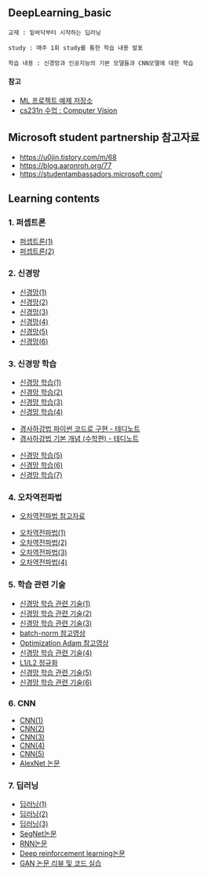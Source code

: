 ## DeepLearning_basic
```
교재 : 밑바닥부터 시작하는 딥러닝

study : 매주 1회 study를 통한 학습 내용 발표

학습 내용 : 신경망과 인공지능의 기본 모델들과 CNN모델에 대한 학습
```

#### 참고

- [ML 프로젝트 예제 저장소](https://github.com/ml-tooling/best-of-ml-python)
- [cs231n 수업 : Computer Vision](https://cs231n.github.io/)

## Microsoft student partnership 참고자료
- https://u0jin.tistory.com/m/68
- https://blog.aaronroh.org/77
- https://studentambassadors.microsoft.com/

## Learning contents

### 1. 퍼셉트론 
- [퍼셉트론(1)](https://pred0771.tistory.com/92)    
- [퍼셉트론(2)](https://pred0771.tistory.com/93)

### 2. 신경망 
- [신경망(1)](https://pred0771.tistory.com/94) 
- [신경망(2)](https://pred0771.tistory.com/95)
- [신경망(3)](https://pred0771.tistory.com/100)
- [신경망(4)](https://pred0771.tistory.com/103)
- [신경망(5)](https://pred0771.tistory.com/104)
- [신경망(6)](https://pred0771.tistory.com/105)

### 3. 신경망 학습
- [신경망 학습(1)](https://pred0771.tistory.com/106)
- [신경망 학습(2)](https://pred0771.tistory.com/110)
- [신경망 학습(3)](https://pred0771.tistory.com/111)
- [신경망 학습(4)](https://pred0771.tistory.com/112)
* [경사하강법 파이썬 코드로 구현 - 테디노트](https://www.youtube.com/watch?v=KgH3ZWmMxLE)
* [경사하강법 기본 개념 (수학편) - 테디노트](https://www.youtube.com/watch?v=GEdLNvPIbiM)
- [신경망 학습(5)](https://pred0771.tistory.com/113)
- [신경망 학습(6)](https://pred0771.tistory.com/114)
- [신경망 학습(7)](https://pred0771.tistory.com/115)

### 4. 오차역전파법
* [오차역전파법 참고자료](https://www.youtube.com/watch?v=1Q_etC_GHHk)
- [오차역전파법(1)](https://pred0771.tistory.com/116)
- [오차역전파법(2)](https://pred0771.tistory.com/119)
- [오차역전파법(3)](https://pred0771.tistory.com/122)
- [오차역전파법(4)](https://pred0771.tistory.com/124)

### 5. 학습 관련 기술
- [신경망 학습 관련 기술(1)](https://pred0771.tistory.com/130)
- [신경망 학습 관련 기술(2)](https://pred0771.tistory.com/132)
- [신경망 학습 관련 기술(3)](https://pred0771.tistory.com/133)
- [batch-norm 참고영상](https://m.youtube.com/watch?v=nUUqwaxLnWs)
- [Optimization Adam 참고영상](https://m.youtube.com/watch?v=JXQT_vxqwIs)
- [신경망 학습 관련 기술(4)](https://pred0771.tistory.com/134)
- [L1/L2 정규화](https://www.youtube.com/watch?v=01qqdvP0sdU&list=PL9mhQYIlKEhewXqJaTy_wd5emhDwW6JU6&index=8)
- [신경망 학습 관련 기술(5)](https://pred0771.tistory.com/136)
- [신경망 학습 관련 기술(6)](https://pred0771.tistory.com/137)

### 6. CNN
- [CNN(1)](https://pred0771.tistory.com/138)
- [CNN(2)](https://pred0771.tistory.com/139)
- [CNN(3)](https://pred0771.tistory.com/140)
- [CNN(4)](https://pred0771.tistory.com/141)
- [CNN(5)](https://pred0771.tistory.com/142)
- [AlexNet 논문](https://papers.nips.cc/paper/2012/file/c399862d3b9d6b76c8436e924a68c45b-Paper.pdf)

### 7. 딥러닝
- [딥러닝(1)](https://pred0771.tistory.com/143)
- [딥러닝(2)](https://pred0771.tistory.com/144)
- [딥러닝(3)](https://pred0771.tistory.com/145)
- [SegNet논문](https://ieeexplore.ieee.org/stamp/stamp.jsp?tp=&arnumber=7803544)
- [RNN논문](https://reader.elsevier.com/reader/sd/pii/S0167278919305974?token=7AAB43B58F0D1C6D39603DCAF2BAB4B13DD6FBC7C7513CC1FD8EA92FE4033CB5D671CE465955128A28FFF207C5982954&originRegion=us-east-1&originCreation=20230223154901)
- [Deep reinforcement learning논문](https://arxiv.org/pdf/1701.07274.pdf)
- [GAN 논문 리뷰 및 코드 실습](https://www.youtube.com/watch?v=AVvlDmhHgC4)

